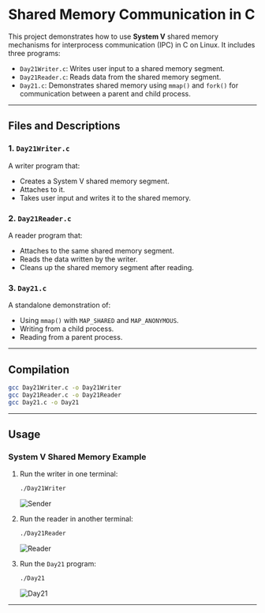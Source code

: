 # Shared Memory Communication in C

This project demonstrates how to use **System V** shared memory mechanisms for interprocess communication (IPC) in C on Linux. It includes three programs:

- `Day21Writer.c`: Writes user input to a shared memory segment.
- `Day21Reader.c`: Reads data from the shared memory segment.
- `Day21.c`: Demonstrates shared memory using `mmap()` and `fork()` for communication between a parent and child process.

---

## Files and Descriptions

### 1. `Day21Writer.c`
A writer program that:
- Creates a System V shared memory segment.
- Attaches to it.
- Takes user input and writes it to the shared memory.

### 2. `Day21Reader.c`
A reader program that:
- Attaches to the same shared memory segment.
- Reads the data written by the writer.
- Cleans up the shared memory segment after reading.

### 3. `Day21.c`
A standalone demonstration of:
- Using `mmap()` with `MAP_SHARED` and `MAP_ANONYMOUS`.
- Writing from a child process.
- Reading from a parent process.

---

## Compilation

```bash
gcc Day21Writer.c -o Day21Writer
gcc Day21Reader.c -o Day21Reader
gcc Day21.c -o Day21
```

---

## Usage

### System V Shared Memory Example

1. Run the writer in one terminal:
    ```bash
    ./Day21Writer
    ```
    ![Sender](https://github.com/user-attachments/assets/bf48babc-d326-4a36-a0dd-6bd6acf36ded)

    
2. Run the reader in another terminal:
    ```bash
    ./Day21Reader
    ```

    ![Reader](https://github.com/user-attachments/assets/22439cdc-ccf2-44cc-adc2-b3193d4f61f9)



3. Run the `Day21` program:
    ```bash
    ./Day21
    ```
    ![Day21](https://github.com/user-attachments/assets/0a9cf341-7c77-4e98-a7f2-70fab433cd82)

---
